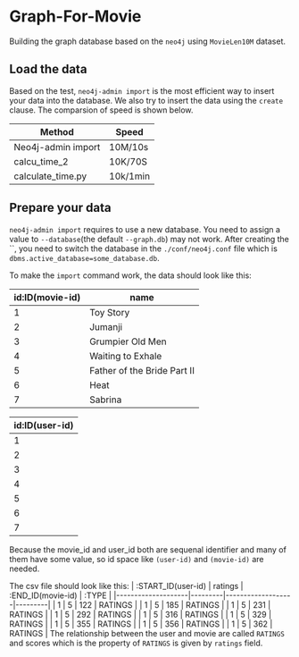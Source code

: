 # Graph-For-Movie

Building the graph database based on the `neo4j` using `MovieLen10M` dataset.

## Load the data
Based on the test, `neo4j-admin import` is the most efficient way to insert your data into the database. We also try to insert the data using the `create` clause. The comparsion of speed is shown below.

| Method  | Speed |
|-----|-----|
| Neo4j-admin import | 10M/10s  | 
|  calcu_time_2   |   10K/70S  | 
|   calculate_time.py  |  10k/1min   |

## Prepare your data

`neo4j-admin import` requires to use a new database. You need to assign a value to `--database`(the default `--graph.db`) may not work.
After creating the ``, you need to switch the database in the `./conf/neo4j.conf` file which is `dbms.active_database=some_database.db`.

To make the `import` command work, the data should look like this:

| id:ID(movie-id) | name                        | 
|-----------------|-----------------------------| 
| 1               | Toy Story                   | 
| 2               | Jumanji                     | 
| 3               | Grumpier Old Men            | 
| 4               | Waiting to Exhale           | 
| 5               | Father of the Bride Part II | 
| 6               | Heat                        | 
| 7               | Sabrina                     | 

| id:ID(user-id) | 
|----------------| 
| 1              | 
| 2              | 
| 3              | 
| 4              | 
| 5              | 
| 6              | 
| 7              | 

Because the movie_id and user_id both are sequenal identifier and many of them have some value, so id space like `(user-id)` and `(movie-id)` are needed.

The csv file should look like this:
| :START_ID(user-id) | ratings | :END_ID(movie-id) | :TYPE   | 
|--------------------|---------|-------------------|---------| 
| 1                  | 5       | 122               | RATINGS | 
| 1                  | 5       | 185               | RATINGS | 
| 1                  | 5       | 231               | RATINGS | 
| 1                  | 5       | 292               | RATINGS | 
| 1                  | 5       | 316               | RATINGS | 
| 1                  | 5       | 329               | RATINGS | 
| 1                  | 5       | 355               | RATINGS | 
| 1                  | 5       | 356               | RATINGS | 
| 1                  | 5       | 362               | RATINGS | 
The relationship between the user and movie are called `RATINGS` and scores which is the property of `RATINGS` is given by `ratings` field.



